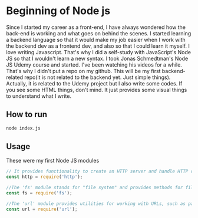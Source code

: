 # Beginning of Node js

Since I started my career as a front-end, I have always wondered how the back-end is working and what goes on behind the scenes. I started learning a backend language so that it would make my job easier when I work with the backend dev as a frontend dev, and also so that I could learn it myself. I love writing Javascript. That's why I did a self-study with JavaScript's Node JS so that I wouldn't learn a new syntax. I took Jonas Schmedtman's Node JS Udemy course and started. I've been watching his videos for a while. That's why I didn't put a repo on my github. This will be my first backend-related repo(it is not related to the backend yet. Just simple things). Actually, it is related to the Udemy project but I also write some codes. If you see some HTML things, don't mind. It just provides some visual things to understand what I write.

## How to run

```bash
node index.js
```

## Usage
These were my first  Node JS modules
```javascript
// It provides functionality to create an HTTP server and handle HTTP requests and responses.
const http = require('http');

//The 'fs' module stands for "file system" and provides methods for files
const fs = require('fs');

//The 'url' module provides utilities for working with URLs, such as parsing URL strings.
const url = require('url');

```